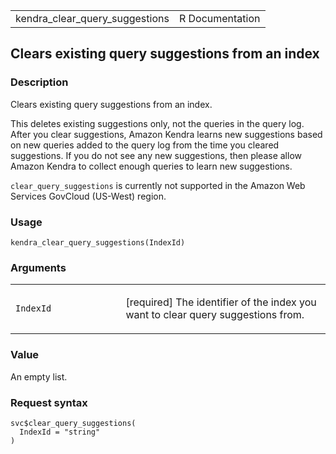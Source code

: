 <table style="width: 100%;">
<tbody>
<tr class="odd">
<td>kendra_clear_query_suggestions</td>
<td style="text-align: right;">R Documentation</td>
</tr>
</tbody>
</table>

## Clears existing query suggestions from an index

### Description

Clears existing query suggestions from an index.

This deletes existing suggestions only, not the queries in the query
log. After you clear suggestions, Amazon Kendra learns new suggestions
based on new queries added to the query log from the time you cleared
suggestions. If you do not see any new suggestions, then please allow
Amazon Kendra to collect enough queries to learn new suggestions.

`clear_query_suggestions` is currently not supported in the Amazon Web
Services GovCloud (US-West) region.

### Usage

    kendra_clear_query_suggestions(IndexId)

### Arguments

<table>
<colgroup>
<col style="width: 35%" />
<col style="width: 65%" />
</colgroup>
<tbody>
<tr class="odd">
<td><code
id="kendra_clear_query_suggestions_:_IndexId">IndexId</code></td>
<td><p>[required] The identifier of the index you want to clear query
suggestions from.</p></td>
</tr>
</tbody>
</table>

### Value

An empty list.

### Request syntax

    svc$clear_query_suggestions(
      IndexId = "string"
    )

